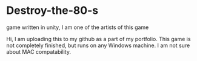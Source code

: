 # Destroy-the-80-s
game written in unity, I am one of the artists of this game

Hi, I am uploading this to my github as a part of my portfolio. This game is not completely finished, but runs on any Windows machine. I am not sure about MAC compatability.
